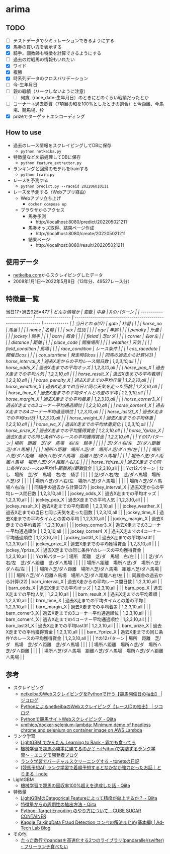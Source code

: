 # arima

## TODO
- [ ] テストデータでシミュレーションできるようにする
- [x] 馬券の買い方を表示する
- [x] 騎手、調教師も特徴を計算できるようにする
- [ ] 過去の対戦馬の情報もいれたい
- [x] ワイド
- [x] 複勝
- [x] 時系列データのクロスバリデーション
- [ ] 今-生年月日
- [ ] 親の戦績（リークしないように注意）
    - [ ] 何歳（race_date-生年月日）のときにどのくらい戦績だったとか
- [ ] コーナー→過去脚質（7項目の和を100%としたときの割合）と今距離、今馬場、競馬場、枠
- [x] prizeでターゲットエンコーディング

## How to use
- 過去のレース情報をスクレイピングしてDBに保存
    - `python netkeiba.py`
- 特徴量などを前処理してDBに保存
    - `python feature_extractor.py`
- ランキングと回帰のモデルをtrainする
    - `python train.py`
- レースを予測する
    - `python predict.py --raceid 202206010111`
- レースを予測する（Webアプリ経由）
    - Webアプリ立ち上げ
        - `docker compose up`
    - ブラウザからアクセス
        - 馬券予測
            - http://localhost:8080/predict/202205021211
        - 馬券オッズ取得、結果ページ作成
            - http://localhost:8080/create/202205021211
        - 結果ページ
            - http://localhost:8080/result/202205021211

## 使用データ
- [netkeiba.com](https://race.netkeiba.com/top/?rf=navi)からスクレイピングしたデータ
- 2008年1月1日〜2022年5月8日（13年分、49527レース分）

## 特徴量一覧
当日17+過去92*5=477
| どんな情報か             | 変数              | 中身                                                          | Xのパターン  | 
| ------------------------ | ----------------- | ------------------------------------------------------------- | ------------ | 
| 当日とれる(17)           | gate              | 枠番                                                          |              | 
|                          | horse_no          | 馬番                                                          |              | 
|                          | name              | 名前                                                          |              | 
|                          | sex               | 性別                                                          |              | 
|                          | age               | 年齢                                                          |              | 
|                          | penalty           | 斤量                                                          |              | 
|                          | jockey            | 騎手                                                          |              | 
|                          | barn              | 厩舎                                                          |              | 
|                          | fielad            | 芝orダ                                                        |              | 
|                          | corner            | 右or左                                                        |              | 
|                          | distance          | 距離                                                          |              | 
|                          | place_code        | 開催場所                                                      |              | 
|                          | weather           | 天気                                                          |              | 
|                          | field_condition   | 馬場                                                          |              | 
|                          | race_condition    | レース条件                                                    |              | 
|                          | cos_racedate      | 開催日cos                                                     |              | 
|                          | cos_starttime     | 発走時刻cos                                                   |              | 
| 同馬の過去から計算(43)   | horse_interval_X  | 過去X走からの平均レース間日数                                 | 1,2,3,10,all | 
|                          | horse_odds_X      | 過去X走までの平均オッズ                                       | 1,2,3,10,all | 
|                          | horse_pop_X       | 過去X走までの平均人気                                         | 1,2,3,10,all | 
|                          | horse_result_X    | 過去X走までの平均着順                                         | 1,2,3,10,all | 
|                          | horse_penalty_X   | 過去X走までの平均斤量                                         | 1,2,3,10,all | 
|                          | horse_weather_X   | 過去X走までの当日と同じ天気を走った回数                       | 1,2,3,10,all | 
|                          | horse_time_X      | 過去X走までの平均タイムとの差の平均                           | 1,2,3,10,all | 
|                          | horse_margin_X    | 過去X走までの平均着差                                         | 1,2,3,10,all | 
|                          | horse_corner3_X   | 過去X走までの3コーナー平均通過順位                            | 1,2,3,10,all | 
|                          | horse_corner4_X   | 過去X走までの4コーナー平均通過順位                            | 1,2,3,10,all | 
|                          | horse_last3f_X    | 過去X走までの平均last3f                                       | 1,2,3,10,all | 
|                          | horse_weight_X    | 過去X走までの平均体重                                         | 1,2,3,10,all | 
|                          | horse_wc_X        | 過去X走までの平均体重変化                                     | 1,2,3,10,all | 
|                          | horse_prize_X     | 過去X走までの平均獲得賞金                                     | 1,2,3,10,all | 
|                          | horse_Yprize_X    | 過去X走までの同じ条件Yのレースの平均獲得賞金                  | 1,2,3,10,all | 
|                          | Yの17パターン     | 場所　距離　芝/ダ　馬場　右/左　騎手                          |              | 
|                          |                   | 芝/ダ∧右/左　芝/ダ∧距離　芝/ダ∧馬場                        |              | 
|                          |                   | 場所∧距離　場所∧芝/ダ　場所∧芝/ダ∧右/左                   |              | 
|                          |                   | 場所∧芝/ダ∧距離　場所∧芝/ダ∧馬場　距離∧芝/ダ∧馬場       |              | 
|                          |                   | 場所∧芝/ダ∧距離∧馬場　場所∧芝/ダ∧距離∧右/左             |              | 
|                          | horse_Ydrize_X    | 過去X走までの同じ条件Yのレースの平均(1-距離差)/距離*賞金      | 1,2,3,10,all | 
|                          | Yの12パターン     | なし　場所　芝/ダ　馬場　右/左　騎手                          |              | 
|                          |                   | 芝/ダ∧右/左　芝/ダ∧馬場　場所∧芝/ダ                        |              | 
|                          |                   | 場所∧芝/ダ∧右/左　場所∧芝/ダ∧馬場                         |              | 
|                          |                   | 場所∧芝/ダ∧馬場∧右/左                                      |              | 
| 同騎手の過去から計算(27) | jockey_interval_X | 過去X走からの平均レース間日数                                 | 1,2,3,10,all | 
|                          | jockey_odds_X     | 過去X走までの平均オッズ                                       | 1,2,3,10,all | 
|                          | jockey_pop_X      | 過去X走までの平均人気                                         | 1,2,3,10,all | 
|                          | jockey_result_X   | 過去X走までの平均着順                                         | 1,2,3,10,all | 
|                          | jockey_weather_X  | 過去X走までの当日と同じ天気を走った回数                       | 1,2,3,10,all | 
|                          | jockey_time_X     | 過去X走までの平均タイムとの差の平均                           | 1,2,3,10,all | 
|                          | jockey_margin_X   | 過去X走までの平均着差                                         | 1,2,3,10,all | 
|                          | jockey_corner3_X  | 過去X走までの3コーナー平均通過順位                            | 1,2,3,10,all | 
|                          | jockey_corner4_X  | 過去X走までの4コーナー平均通過順位                            | 1,2,3,10,all | 
|                          | jockey_last3f_X   | 過去X走までの平均last3f                                       | 1,2,3,10,all | 
|                          | jockey_prize_X    | 過去X走までの平均獲得賞金                                     | 1,2,3,10,all | 
|                          | jockey_Yprize_X   | 過去X走までの同じ条件Yのレースの平均獲得賞金                  | 1,2,3,10,all | 
|                          | Yの16パターン     | 場所　距離　芝/ダ　馬場　右/左                                |              | 
|                          |                   | 芝/ダ∧右/左　芝/ダ∧距離　芝/ダ∧馬場                        |              | 
|                          |                   | 場所∧距離　場所∧芝/ダ　場所∧芝/ダ∧右/左                   |              | 
|                          |                   | 場所∧芝/ダ∧距離　場所∧芝/ダ∧馬場　距離∧芝/ダ∧馬場       |              | 
|                          |                   | 場所∧芝/ダ∧距離∧馬場　場所∧芝/ダ∧距離∧右/左             |              | 
| 同厩舎の過去から計算(22) | barn_interval_X   | 過去X走からの平均レース間日数                                 | 1,2,3,10,all | 
|                          | barn_odds_X       | 過去X走までの平均オッズ                                       | 1,2,3,10,all | 
|                          | barn_pop_X        | 過去X走までの平均人気                                         | 1,2,3,10,all | 
|                          | barn_result_X     | 過去X走までの平均着順                                         | 1,2,3,10,all | 
|                          | barn_time_X       | 過去X走までの平均タイムとの差の平均                           | 1,2,3,10,all | 
|                          | barn_margin_X     | 過去X走までの平均着差                                         | 1,2,3,10,all | 
|                          | barn_corner3_X    | 過去X走までの3コーナー平均通過順位                            | 1,2,3,10,all | 
|                          | barn_corner4_X    | 過去X走までの4コーナー平均通過順位                            | 1,2,3,10,all | 
|                          | barn_last3f_X     | 過去X走までの平均last3f                                       | 1,2,3,10,all | 
|                          | barn_prize_X      | 過去X走までの平均獲得賞金                                     | 1,2,3,10,all | 
|                          | barn_Yprize_X     | 過去X走までの同じ条件Yのレースの平均獲得賞金                  | 1,2,3,10,all | 
|                          | Yの12パターン     | 場所　距離　芝/ダ　馬場　芝/ダ∧距離　芝/ダ∧馬場             |              | 
|                          |                   | 場所∧距離　場所∧芝/ダ　場所∧芝/ダ∧距離                    |              | 
|                          |                   | 場所∧芝/ダ∧馬場　距離∧芝/ダ∧馬場　場所∧芝/ダ∧距離∧馬場 |              | 

## 参考
- スクレイピング
    - [netkeibaのWebスクレイピングをPythonで行う【競馬開催日の抽出】 | ジコログ](https://self-development.info/netkeiba%E3%81%AEweb%E3%82%B9%E3%82%AF%E3%83%AC%E3%82%A4%E3%83%94%E3%83%B3%E3%82%B0%E3%82%92python%E3%81%A7%E8%A1%8C%E3%81%86%E3%80%90%E7%AB%B6%E9%A6%AC%E9%96%8B%E5%82%AC%E6%97%A5%E3%81%AE%E6%8A%BD/)
    - [PythonによるnetkeibaのWebスクレイピング【レースIDの抽出】 | ジコログ](https://self-development.info/python%e3%81%ab%e3%82%88%e3%82%8bnetkeiba%e3%81%aeweb%e3%82%b9%e3%82%af%e3%83%ac%e3%82%a4%e3%83%94%e3%83%b3%e3%82%b0%e3%80%90%e3%83%ac%e3%83%bc%e3%82%b9id%e3%81%ae%e6%8a%bd%e5%87%ba%e3%80%91/)
    - [Pythonで競馬サイトWebスクレイピング - Qiita](https://qiita.com/Mokutan/items/89c871eac16b8142b5b2)
    - [umihico/docker-selenium-lambda: Minimum demo of headless chrome and selenium on container image on AWS Lambda](https://github.com/umihico/docker-selenium-lambda)
- ランク学習
    - [LightGBM でかんたん Learning to Rank - 霧でも食ってろ](https://knuu.github.io/ltr_by_lightgbm.html)
    - [機械学習で競馬必勝本に勝てるのか？ 〜Pythonで実装するランク学習〜 - エニグモ開発者ブログ](https://tech.enigmo.co.jp/entry/2020/12/09/100000)
    - [ランク学習でバーチャルスクリーニングする - tonetsの日記](https://tonets.hatenablog.com/entry/2019/12/23/135131)
    - [[競馬予想AI] ランク学習で着順予想するとなかなか強力だったお話｜とりまる｜note](https://note.com/dataij/n/n5a6d121b13ab?magazine_key=mfc655f2636e0)
- LightGBM
    - [機械学習で競馬の回収率100%超えを達成した話 - Qiita](https://qiita.com/Mshimia/items/6c54d82b3792925b8199)
- 特徴量
    - [LightGBMのCategorical Featureによって精度が向上するか？ - Qiita](https://qiita.com/sinchir0/items/b038757e578b790ec96a)
    - [特徴量からの周期性の抽出方法 - Qiita](https://qiita.com/squash/items/299f73a21bc46766c60f)
    - [Python: Target Encoding のやり方について - CUBE SUGAR CONTAINER](https://blog.amedama.jp/entry/target-mean-encoding-types)
    - [Kaggle TalkingData Fraud Detection コンペの解法まとめ(基本編) | Ad-Tech Lab Blog](https://blog.recruit.co.jp/rco/kaggle_talkingdata_basic/)
- その他
    - [たった数行でpandasを高速化する2つのライブラリ(pandarallel/swifter) - フリーランチ食べたい](https://blog.ikedaosushi.com/entry/2020/07/26/173109)